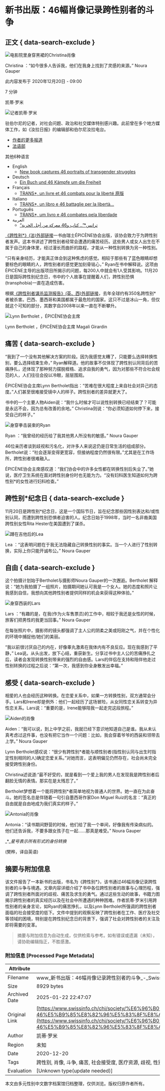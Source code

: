 # 新书出版：46幅肖像记录跨性别者的斗争

## 正文 { data-search-exclude }


![电影院里身穿黑裙的Christina肖像](https://www.swissinfo.ch/content/wp-content/uploads/sites/13/2020/11/04cba6e5fdb21eaef68f0dbb60a4dbe1-portrait-5-data.jpg?ver=76f1f5e3)

Christina ：“如今很多人告诉我，他们在我身上找到了灵感的来源。” Noura Gauper

此内容发布于 2020年12月20日 - 09:00

7 分钟

凯蒂·罗米

![记者凯蒂·罗米](https://www.swissinfo.ch/content/wp-content/uploads/sites/13/2023/12/katy-romy-profileImage-42390267.png?ver=04173011)

驻伯尔尼的记者，对社会问题、政治和社交媒体特别感兴趣。此前曾在多个地方媒体工作，如《汝拉日报》的编辑部和伯尔尼汝拉电台。

-   [作者的更多报道](https://www.swissinfo.ch/chi/author/%e5%87%af%e8%92%82%c2%b7%e7%bd%97%e7%b1%b3/)
-   [法语部](https://www.swissinfo.ch/chi/department/%e6%b3%95%e8%af%ad%e9%83%a8)

其他6种语言

-   English
    -   [New book captures 46 portraits of transgender struggles](https://www.swissinfo.ch/eng/business/new-book-captures-46-portraits-of-transgender-struggles/46172624)
-   Deutsch
    -   [Ein Buch und 46 Kämpfe um die Freiheit](https://www.swissinfo.ch/ger/gesellschaft/transmenschen_ein-buch-und-46-kaempfe-um-die-freiheit/46169006)
-   Français
    -   [TRANS\*, un livre et 46 combats pour la liberté 原版](https://www.swissinfo.ch/fre/economie/trans-un-livre-et-46-combats-pour-la-libert%c3%a9/46167532)
-   Italiano
    -   [TRANS\*, un libro e 46 battaglie per la libertà…](https://www.swissinfo.ch/ita/economia/identit%c3%a0-di-genere_trans-un-libro-e-46-battaglie-per-la-libert%c3%a0/46170072)
-   Português
    -   [TRANS\*, um livro e 46 combates pela liberdade](https://www.swissinfo.ch/por/sociedade/trans-um-livro-e-46-combates-pela-liberdade/46169996)
-   العربية
    -   [“ترانس\*”.. كتاب و46 معركة من أجل الحرية](https://www.swissinfo.ch/ara/business/%d8%aa%d8%b1%d8%a7%d9%86%d8%b3-%d9%83%d8%aa%d8%a7%d8%a8-%d9%8846-%d9%85%d8%b9%d8%b1%d9%83%d8%a9-%d9%85%d9%86-%d8%A3%d8%ac%d9%84-%d8%a7%d9%84%d8%ad%d8%b1%d9%8a%d8%a9/46200502)
    
[《跨性别\*》(法)外部链接](https://member.epicene.ch/produit/trans/)一书由瑞士ÉPICÈNE协会出版，该协会致力于为跨性别者发声。这本书讲述了跨性别者经常会遭遇的痛苦经历。这些男人或女人出生在不属于自己的身体里，经过漫长而曲折的路程，才能从一种性别转换为另一种性别。

“只有亲身经历，才能真正体会到这种焦虑的感觉。相较于那些有了蓝色眼睛却想要棕色的眼睛的人，跨性别者的感觉更加刻骨铭心，” Ryan在书中解释说。这项由ÉPICÈNE主导的出版项目所揭示的问题，每200人中就会有1人受其影响。11月20日是国际跨性别纪念日，书中的个人故事在提醒着人们，跨性别恐惧(transphobia)一直在造成伤害。

根据[《跨性别者谋杀监测报告》(英、西)外部链接](https://transrespect.org/en/trans-murder-monitoring/)，去年全球约有350名跨性别\*者被杀害。巴西、墨西哥和美国都属于最危险的国家。这只不过是冰山一角，但仅就这个可知的部分，其数字自2008年以来一直在不断攀升。

![Lynn Bertholet ，ÉPICÈNE协会主席](https://www.swissinfo.ch/content/wp-content/uploads/sites/13/2020/11/a8149258febfae01d6dc4c263c7d0c29-lynnbertholet-data.jpg?ver=34256d7a)

Lynn Bertholet ，ÉPICÈNE协会主席 Magali Girardin

## 痛苦 { data-search-exclude }

“我到了一个没有其他解决方案的阶段。因为我感觉太糟了，只能要么选择转换性别，要么选择结束生命，” Ryan解释道。他的故事不仅体现了跨性别认同背后的苦痛挣扎，还体现了那种努力摆脱桎梏、追求自我的勇气，因为对那些不符合社会规范的人，人们往往会投以冷眼，层层围观。

ÉPICÈNE协会主席Lynn Bertholet指出：“苦难在很大程度上来自社会对异己的态度。”人们甚至很难接受镜中人的样子。跨性别者的差异就更大了。

书中的一个主要人物Aiden说：“我什么时候才可以说性别转换已经结束了？可能是永远不会，因为总有改善的余地。” Christina则说：“你必须知道如何停下来，接受自己的样子。”

![身穿拳击装束的Ryan](https://www.swissinfo.ch/content/wp-content/uploads/sites/13/2020/11/4f8d7e0bbf3cdf54936529b6456bb0b8-portrait-6-data.jpg?ver=76f1f5e3)

Ryan ：“我曾经的经历给了我其他男人所没有的敏感。” Noura Gauper

46位亲历者谈到歧视和污名化，对许多人来说这仍是日常生活的组成部分。Bertholet说：“社会逐渐变得更宽容，但接纳程度仍然很有限。”尤其是在工作场所，跨性别者很难融入。

ÉPICÈNE协会主席感叹道：“我们协会中的许多女性都在转换性别后失业了。”她说，医疗卫生系统在面对跨性别身份时也无能为力。“没有妇科医生知道如何为跨性别\*的女性进行妇科检查。”

## 跨性别\*纪念日 { data-search-exclude }

11月20日是跨性别\*纪念日，这是一个国际节日，旨在纪念那些因性别表达和/或性别认同，而遭到跨性别恐惧者迫害的人。纪念日始于1998年，当时一名非裔美国跨性别女性Rita Hester在美国遭到了谋杀。

![蹲在吉他后的Lea](https://www.swissinfo.ch/content/wp-content/uploads/sites/13/2020/11/246420343f41dab2f7217708eba23956-portrait-1-data.jpg?ver=6d0e234b)

Lea ：“这表明问题在于我无法隐藏自己转换性别的事实。当一个人进行了性别转换，实际上你只能开诚布公。” Noura Gauper

## 自由 { data-search-exclude }

这个拍摄计划始于Bertholet与摄影师Noura Gauper的一次邂逅。Bertholet 解释说：“她为我拍摄了一组照片，拍摄期间她认可我是一个女人。她的态度和照片让我感到自信，我想向其他跨性别者提供同样的机会来获得这种体验。”

![身穿西装的Lars](https://www.swissinfo.ch/content/wp-content/uploads/sites/13/2020/11/63f965276d6c4963a85f16c885010b31-portrait-2-data.jpg?ver=6d0e234b)

Lars ：“有趣的是，在我(作为火车售票员)的工作中，相较于我还是女性的时候，旅客们把男性的我更当回事。” Noura Gauper

在每张照片中，摄影师的镜头都强调了主人公的阴柔之美或阳刚之气，并在个性化的环境中捕捉他/她们的美丽。

“我以前很讨厌自己的内在，好像睾丸激素在我体内有不良反应。现在我感到了平静，” Lea说。从头出发，放下心结，重获新生。分享过书中主人公的苦痛挣扎之后，读者会发现转换性别带来的强烈的自由感。Lars的伴侣在支持和陪伴他走过性别转换的过程之后说：“第一次，我感到你全身散发出幸福。”

## 感受 { data-search-exclude }

相爱的人也会经历这种转换。在恋爱关系中，如果一方转换性别，双方通常会分手。Lars和Irene却是例外：他们一起经历了这场冒险，从女同性恋关系转变为异性恋关系。Lars说：“重要的是，Irene能够陪我一起走完这段旅程。”

![Aiden的肖像](https://www.swissinfo.ch/content/wp-content/uploads/sites/13/2020/11/8ff3bc521a2164f8c80d5a00622043ce-portrait-4-data.jpg?ver=6d0e234b)

Aiden：“我可以说，到上中学之前，我就已经下意识地知道自己是谁。我从未认真考虑过这件事，也没有把它当作一个问题：比如，我会穿着爷爷的西装和领带去上学。” Noura Gauper

Lynn Bertholet感叹说：“很少有跨性别\*者能与顺性别者(指性别认同与出生时指定性别相同的人)确定恋爱关系。”对她而言，这表明偏见仍然存在，社会尚未完全接受跨性别身份。

Christina述说道:“最不好受的，就是看到一个爱上我的男人在发现我是跨性别者后翻脸无情的表情。那实在是太残忍了。”

Bertholet梦想着一个能将跨性别\*者简单地视为普通人的世界。她一直在为此奋斗。她的签名总是伴随着一句引自墨西哥作家Don Miguel Ruiz的名言：“真正的自由就是自由地成为我们真实的样子。”

![Antonia的肖像](https://www.swissinfo.ch/content/wp-content/uploads/sites/13/2020/11/66f11a543400e1dc29d0090587b9e154-portrait-3-data.jpg?ver=6d0e234b)

Antonia：“读书期间野营的时候，他们给了我一个单间，好像我有传染病似的。他们还告诉我，不要多跟女孩子在一起……那真是难受。” Noura Gauper

_\*__星号表示所有形式的身份转换_

(樊桦，译自英语)
<!-- tcd_original_link https://www.swissinfo.ch/chi/society/%E6%96%B0%E4%B9%A6%E5%87%BA%E7%89%88-46%E5%B9%85%E8%82%96%E5%83%8F%E8%AE%B0%E5%BD%95%E8%B7%A8%E6%80%A7%E5%88%AB%E8%80%85%E7%9A%84%E6%96%97%E4%BA%89/46193702 -->


## 摘要与附加信息

<!-- tcd_abstract -->
该文件报告了一本新书的出版，书名为《跨性别*》，该书通过46幅肖像记录跨性别者的斗争与境遇。文章内容详细介绍了书中各位跨性别者的故事与心理历程，强调了跨性别者所面对的歧视、痛苦及求生的勇气。通过这些生动的故事，书籍力图揭示跨性别者的真实经历以及在社会中所遭遇的种种困难。作者凯蒂·罗米引用跨性别者的亲身言论，如Ryan的痛苦挣扎，以及Lynn Bertholet所强调的跨性别者面临的社会接受度的低下。文件中提到的观察反映了跨性别者在工作、医疗及社交等领域的困境，特别是在跨性别纪念日的背景下，强调了社会对跨性别者的关注及即将需要的变革。
<!-- tcd_abstract_end -->

> 摘要与附加信息为自动生成，仅供检索与参考。如有错误或遗漏（未知），请协助编辑指正，不胜感激。

### 附加信息 [Processed Page Metadata]

| Attribute       | Value                                  |
|-----------------|----------------------------------------|
| Filename        | www_新书出版：46幅肖像记录跨性别者的斗争_-_Swissinfo.md                             |
| Size            | 8929 bytes                           |
| Archived Date   | 2025-01-22 22:47:07                             |
| Original Link   | [https://www.swissinfo.ch/chi/society/%E6%96%B0%E4%B9%A6%E5%87%BA%E7%89%88-46%E5%B9%85%E8%82%96%E5%83%8F%E8%AE%B0%E5%BD%95%E8%B7%A8%E6%80%A7%E5%88%AB%E8%80%85%E7%9A%84%E6%96%97%E4%BA%89/46193702](https://www.swissinfo.ch/chi/society/%E6%96%B0%E4%B9%A6%E5%87%BA%E7%89%88-46%E5%B9%85%E8%82%96%E5%83%8F%E8%AE%B0%E5%BD%95%E8%B7%A8%E6%80%A7%E5%88%AB%E8%80%85%E7%9A%84%E6%96%97%E4%BA%89/46193702)                       |
| Author          | 凯蒂·罗米                               |
| Region          | 未知                               |
| Date            | 2020-12-20                                 |
| Tags            | 跨性别, 肖像, 斗争, 痛苦, 社会接受度, 医疗资源, 歧视, 性别认同, 跨性别恐惧, 生存现状                                 |
| Evaluation            | [Unknown type(update needed)]                                 |
<!-- tcd_table_end -->

本文由多元性别中文数字档案馆归档整理，仅供浏览。版权归原作者所有。
